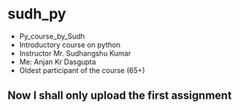 # sudh_py
- Py_course_by_Sudh 
- Introductory course on python
- Instructor Mr. Sudhangshu Kumar 
- Me: Anjan Kr Dasgupta
- Oldest participant of the course (65+)

## Now I shall only upload the first assignment 
